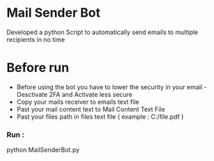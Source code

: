 # Mail Sender Bot
Developed a python Script to automatically send emails to multiple recipients in no time

# Before run 

   - Before using the bot you have to lower the security in your email - Desctivate 2FA and Activate less secure
   - Copy your mails receiver to emails text file 
   - Past your mail content text to Mail Content Text File
   - Past your files path in files text file ( example : C:/file.pdf ) 

### Run :
python MailSenderBot.py

